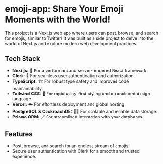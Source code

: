 # emoji-app: Share Your Emoji Moments with the World!

This project is a Next.js web app where users can post, browse, and search for emojis, similar to Twitter! It was built as a side project to delve into the world of Next.js and explore modern web development practices.

## Tech Stack

- **Next.js:** 🚀 For a performant and server-rendered React framework.
- **Clerk:** 🔐 For seamless user authentication and authorization.
- **TypeScript:** 🏗️ For robust type safety and improved code maintainability.
- **Tailwind CSS:** 🎨 For rapid utility-first styling and a consistent design language.
- **Vercel:** ☁️ For effortless deployment and global hosting.
- **PostgreSQL & CockroachDB:** 🐘🦗 For scalable and reliable data storage.
- **Prisma ORM:** 🪄 For streamlined interaction with your databases.

## Features

- Post, browse, and search for an endless stream of emojis!
- Secure user authentication with Clerk for a smooth and trusted experience.
